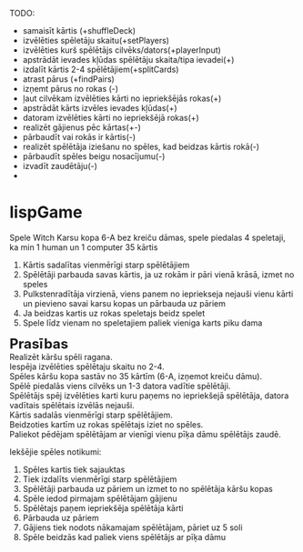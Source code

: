 TODO:
* samaisīt kārtis (+shuffleDeck)
* izvēlēties spēletāju skaitu(+setPlayers)
* izvēlēties kurš spēlētājs cilvēks/dators(+playerInput)
* apstrādāt ievades kļūdas spēlētāju skaita/tipa ievadei(+)
* izdalīt kārtis 2-4 spēlētājiem(+splitCards)
* atrast pārus (+findPairs)
* izņemt pārus no rokas (-)
* ļaut cilvēkam izvēlēties kārti no iepriekšējās rokas(+)
* apstrādāt kārts izvēles ievades kļūdas(+)
* datoram izvēlēties kārti no iepriekšējā rokas(+)
* realizēt gājienus pēc kārtas(+-)
* pārbaudīt vai rokās ir kārtis(-)
* realizēt spēlētāja iziešanu no spēles, kad beidzas kārtis rokā(-)
* pārbaudīt spēles beigu nosacījumu(-)
* izvadīt zaudētāju(-)
* 

# lispGame

Spele Witch
Karsu kopa 6-A bez kreiču  dāmas, spele piedalas 4 speletaji, ka min 1 human un 1 computer
35 kārtis
1)	Kārtis sadalītas vienmērīgi starp spēlētājiem
2)	Spēlētāji parbauda savas kārtis, ja uz rokām ir pāri vienā krāsā, izmet no speles
3)	Pulkstenradītāja virzienā, viens panem no iepriekseja nejauši vienu kārti un pievieno savai karsu kopas un pārbauda uz pāriem
4)	Ja beidzas kartis uz rokas speletajs beidz spelet
5)	Spele līdz vienam no speletajiem paliek vieniga karts piku dama

<b style="font-size:24px">Prasības</b><br>
Realizēt kāršu spēli ragana.<br>
Iespēja izvēlēties spēlētaju skaitu no 2-4.<br>
Spēles kāršu kopa sastāv no 35 kārtīm (6-A, izņemot kreiču dāmu).<br>
Spēlē piedalās viens cilvēks un 1-3 datora vadītie spēlētāji.<br>
Spēlētājs spēj izvēlēties karti kuru paņems no iepriekšejā spēlētāja, datora vadītais spēlētais izvēlās nejauši.<br>
Kārtis sadalās vienmērīgi starp spēlētājiem.<br>
Beidzoties kartīm uz rokas spēlētajs iziet no spēles.<br>
Paliekot pēdējam spēlētājam ar vienīgi vienu pīķa dāmu spēlētājs zaudē.<br>


Iekšējie spēles notikumi:
1)	Spēles kartis tiek sajauktas
2)	Tiek izdalīts vienmērīgi starp spēlētājiem
3)	Spēlētāji parbauda uz pāriem un izmet to no spēlētāja kāršu kopas
4)	Spēle iedod pirmajam spēlētājam gājienu
5)	Spēlētajs paņem iepriekšēja spēlētāja kārti
6)	Pārbauda uz pāriem
7)	Gājiens tiek nodots nākamajam spēlētājam, pāriet uz 5 soli
8)	Spēle beidzās kad paliek viens spēlētājs ar pīķa dāmu
